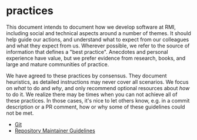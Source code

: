 # practices

This document intends to document how we develop software at RMI, including
social and technical aspects around a number of themes. It should help guide
our actions,  and understand what to expect from our colleagues and what they
expect from us.  Wherever possible, we refer to the source of information
that defines a "best practice". Anecdotes and personal experience have
value, but we prefer evidence from research, books, and large and mature
communities of practice.

We have agreed to these practices by consensus. They document heuristics, as
detailed instructions may never cover all scenarios. We focus on _what_ to do
and _why_, and only recommend optional resources about _how_ to do it.
We realize there may be times when you can not achieve all of these practices.
In those cases, it's nice to let others know, e.g. in a commit description or a
PR comment, how or why some of these guidelines could not be met.

* [Git](git.md)
* [Repository Maintainer Guidelines](maintainer.md)

